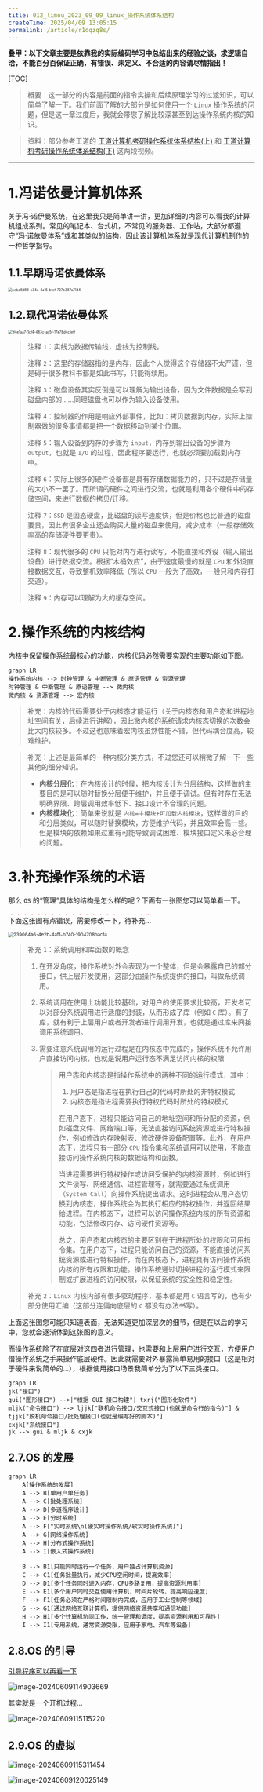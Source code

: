 ```yaml
---
title: 012_limou_2023_09_09_linux_操作系统体系结构
createTime: 2025/04/09 13:05:15
permalink: /article/r1dqzq8s/
---
```

**叠甲：以下文章主要是依靠我的实际编码学习中总结出来的经验之谈，求逻辑自洽，不能百分百保证正确，有错误、未定义、不合适的内容请尽情指出！**

[TOC]

>   概要：这一部分的内容是前面的指令实操和后续原理学习的过渡知识，可以简单了解一下。我们前面了解的大部分是如何使用一个 `Linux` 操作系统的问题，但是这一章过度后，我就会带您了解比较深甚至到达操作系统内核的知识。

>   资料：部分参考王道的 [王道计算机考研操作系统体系结构(上)](https://www.bilibili.com/video/BV1YE411D7nH/?p=8&share_source=copy_web&vd_source=4772b64d7a3cb1873f14bc0153c4de68) 和 [王道计算机考研操作系统体系结构(下)](https://www.bilibili.com/video/BV1YE411D7nH/?p=9&share_source=copy_web&vd_source=4772b64d7a3cb1873f14bc0153c4de68) 这两段视频。

---

# 1.冯诺依曼计算机体系

关于冯·诺伊曼系统，在这里我只是简单讲一讲，更加详细的内容可以看我的计算机组成系列。常见的笔记本、台式机，不常见的服务器、工作站，大部分都遵守“冯·诺依曼体系”或和其类似的结构，因此该计算机体系就是现代计算机制作的一种哲学指导。 

## 1.1.早期冯诺依曼体系

<img src="./assets/eebd8d83-c34a-4a15-bfcf-707b387a71d4.png" title="" alt="eebd8d83-c34a-4a15-bfcf-707b387a71d4" style="zoom:50%;">

## 1.2.现代冯诺依曼体系

<img src="./assets/1f4e1aa7-1cf4-483c-aa5f-17e78d4c1eff.png" title="" alt="1f4e1aa7-1cf4-483c-aa5f-17e78d4c1eff" style="zoom:50%;">

> 注释 `1`：实线为数据传输线，虚线为控制线。
>
> 注释 `2`：这里的存储器指的是内存，因此个人觉得这个存储器不太严谨，但是碍于很多教科书都是如此书写，只能得续用。
>
> 注释 `3`：磁盘设备其实反倒是可以理解为输出设备，因为文件数据是会写到磁盘内部的……同理磁盘也可以作为输入设备使用。
>
> 注释 `4`：控制器的作用是响应外部事件，比如：拷贝数据到内存，实际上控制器做的很多事情都是把一个数据移动到某个位置。
>
> 注释 `5`：输入设备到内存的步骤为 `input`，内存到输出设备的步骤为 `output`，也就是 `I/O` 的过程，因此程序要运行，也就必须要加载到内存中。 
>
> 注释 `6`：实际上很多的硬件设备都是具有存储数据能力的，只不过是存储量的大小不一罢了。而所谓的硬件之间进行交流，也就是利用各个硬件中的存储空间，来进行数据的拷贝/迁移。
>
> 注释 `7`：`SSD` 是固态硬盘，比磁盘的读写速度快，但是价格也比普通的磁盘要贵，因此有很多企业还会购买大量的磁盘来使用，减少成本（一般存储效率高的存储硬件要更贵）。
>
> 注释 `8`：现代很多的 `CPU` 只能对内存进行读写，不能直接和外设（输入输出设备）进行数据交流。根据“木桶效应”，由于速度最慢的就是 `CPU` 和外设直接数据交互，导致整机效率降低（所以 `CPU` 一般为了高效，一般只和内存打交道）。
>
> 注释 `9`：内存可以理解为大的缓存空间。

# 2.操作系统的内核结构

内核中保留操作系统最核心的功能，内核代码必然需要实现的主要功能如下图。

```mermaid
graph LR
操作系统内核 --> 时钟管理 & 中断管理 & 原语管理 & 资源管理
时钟管理 & 中断管理 & 原语管理 --> 微内核
微内核 & 资源管理 --> 宏内核
```

>   补充：内核的代码需要处于内核态才能运行（关于内核态和用户态和进程地址空间有关，后续进行讲解），因此微内核的系统请求内核态切换的次数会比大内核较多。不过这也意味着宏内核虽然性能不错，但代码耦合度高，较难维护。

>   补充：上述是最简单的一种内核分类方式，不过您还可以稍微了解一下一些其他的细分知识。
>
>   -   **内核分层化**：在内核设计的时候，把内核设计为分层结构，这样做的主要目的是可以随时替换分层便于维护，并且便于调试。但有时存在无法明确界限、跨层调用效率低下、接口设计不合理的问题。
>   -   **内核模块化**：简单来说就是 `内核=主模块+可加载内核模块`，这样做的目的和分层类似，可以随时替换模块，方便维护代码，并且效率会高一些。但是模块的依赖如果过重有可能导致调试困难、模块接口定义未必合理的问题。

# 3.补充操作系统的术语





那么 `OS` 的“管理”具体的结构是怎么样的呢？下面有一张图您可以简单看一下。

<span style="text-emphasis:filled red;">下面这张图有点错误，需要修改一下，待补充...</span>

<img title="" src="./assets/239064a6-4e2b-4af1-b740-1904708bac1a.png" alt="239064a6-4e2b-4af1-b740-1904708bac1a" style="zoom:67%;">

> 补充 `1`：系统调用和库函数的概念
>
> 1. 在开发角度，操作系统对外会表现为一个整体，但是会暴露自己的部分接口，供上层开发使用，这部分由操作系统提供的接口，叫做系统调用。
>
> 2. 系统调用在使用上功能比较基础，对用户的使用要求比较高，开发者可以对部分系统调用进行适度的封装，从而形成了库（例如 `C` 库）。有了库，就有利于上层用户或者开发者进行调用开发，也就是通过库来间接调用系统调用。
>
> 3. 需要注意系统调用的运行过程是在内核态中完成的，操作系统不允许用户直接访问内核，也就是说用户运行态不满足访问内核的权限
>
>     >   用户态和内核态是指操作系统中的两种不同的运行模式，其中：
>     >
>     >   1.   用户态是指进程在执行自己的代码时所处的非特权模式
>     >   2.   内核态是指进程需要执行特权代码时所处的特权模式
>     >
>     >   在用户态下，进程只能访问自己的地址空间和所分配的资源，例如磁盘文件、网络端口等，无法直接访问系统资源或进行特权操作，例如修改内存映射表、修改硬件设备配置等。此外，在用户态下，进程只有一部分 `CPU` 指令集和系统调用可以使用，不能直接访问操作系统内核的数据结构和函数。
>     >
>     >   当进程需要进行特权操作或访问受保护的内核资源时，例如进行文件读写、网络通信、进程管理等，就需要通过系统调用（`System Call`）向操作系统提出请求。这时进程会从用户态切换到内核态，操作系统会为其执行相应的特权操作，并返回结果给进程。在内核态下，进程可以访问操作系统内核的所有资源和功能，包括修改内存、访问硬件资源等。
>     >
>     >   总之，用户态和内核态的主要区别在于进程所处的权限和可用指令集。在用户态下，进程只能访问自己的资源，不能直接访问系统资源或进行特权操作，而在内核态下，进程具有访问操作系统内核的所有权限和功能。操作系统通过切换进程的运行模式来限制或扩展进程的访问权限，以保证系统的安全性和稳定性。
>
> 补充 `2`：`Linux` 内核内部有很多驱动程序，基本都是用 `C` 语言写的，也有少部分使用汇编（这部分连偏向底层的 `C` 都没有办法书写）。

上面这张图您可能只知道表面，无法知道更加深层次的细节，但是在以后的学习中，您就会逐渐体到这张图的意义。

而操作系统除了在底层对这四者进行管理，也需要和上层用户进行交互，方便用户借操作系统之手来操作底层硬件。因此就需要对外暴露简单易用的接口（这是相对于硬件来说简单的...），根据使用接口场景我简单分为了以下三类接口。

```mermaid
graph LR
jk("接口")
gui("图形接口") -->|"根据 GUI 接口构建"| txrj("图形化软件")
mljk("命令接口") --> ljjk["联机命令接口/交互式接口(也就是命令行的指令)"] & tjjk["脱机命令接口/批处理接口(也就是编写好的脚本)"]
cxjk["系统接口"]
jk --> gui & mljk & cxjk
```



## 

## 2.7.OS 的发展

```mermaid
graph LR
    A[操作系统的发展] 
    A --> B[单用户单任务]
    A --> C[批处理系统]
    A --> D[多道程序设计]
    A --> E[分时系统]
    A --> F["实时系统\n(硬实时操作系统/软实时操作系统)"]
    A --> G[网络操作系统]
    A --> H[分布式操作系统]
    A --> I[嵌入式操作系统]

    B --> B1[只能同时运行一个任务，用户独占计算机资源]
    C --> C1[任务批量执行，减少CPU空闲时间，提高效率]
    D --> D1[多个任务同时进入内存，CPU多路复用，提高资源利用率]
    E --> E1[多个用户同时交互使用计算机，时间片轮转，提高响应速度]
    F --> F1[任务必须在严格时间限制内完成，应用于工业控制等领域]
    G --> G1[通过网络互联计算机，提供网络资源共享和通信功能]
    H --> H1[多个计算机协同工作，统一管理和调度，提高资源利用和可靠性]
    I --> I1[专用系统，通常资源受限，应用于家电、汽车等设备]
```

## 2.8.OS 的引导

[引导程序可以再看一下](https://www.bilibili.com/video/BV1YE411D7nH?p=10&spm_id_from=pageDriver&vd_source=c92c89dbfcf9cc30c48086469621f35b)

![image-20240609114903669](./assets/image-20240609114903669.png)

其实就是一个开机过程...

![image-20240609115115220](./assets/image-20240609115115220.png)

## 2.9.OS 的虚拟

![image-20240609115311454](./assets/image-20240609115311454.png)

![image-20240609120025149](./assets/image-20240609120025149.png)
